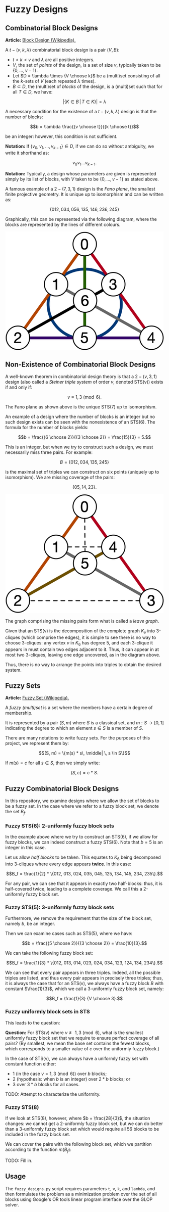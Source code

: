 # Fuzzy Designs

## Combinatorial Block Designs

**Article:** [Block Design (Wikipedia).](https://en.wikipedia.org/wiki/Block_design#General_balanced_designs_(t-designs))

A $t-(v, k, \lambda)$ combinatorial block design is a pair $(V, B)$:

* $t < k < v$ and $\lambda$ are all positive integers.
* $V$, the set of _points_ of the design, is a set of size $v$, typically taken to be $\{0, \ldots, v-1\}$.
* Let $D = \lambda \times {V \choose k}$ be a (multi)set consisting of all the $k$-sets of $V$ (each repeated $\lambda$ times).
* $B \subset D$, the (multi)set of _blocks_ of the design, is a (multi)set such that for all $T \in D$, we have:

$$| \{ K \in B \, \middle| \, T \in K \} | = \lambda$$

A necessary condition for the existence of a $t-(v, k, \lambda)$ design is that the number of blocks:

$$b = \lambda \frac{{v \choose t}}{{k \choose t}}$$

be an integer: however, this condition is not sufficient.

**Notation:** If $\{v_0, v_1, \ldots, v_{k-1}\} \in D$, if we can do so without ambiguity, we write it shorthand as:

$$v_0 v_1 \ldots v_{k-1}.$$

**Notation:** Typically, a design whose parameters are given is represented simply by its list of blocks, with $V$ taken
to be $\{0, \ldots, v-1\}$ as stated above.

A famous example of a $2-(7, 3, 1)$ design is the _Fano plane_, the smallest finite projective geometry. It is unique up
to isomorphism and can be written as:

$$\{012, 034, 056, 135, 146, 236, 245\}$$

Graphically, this can be represented via the following diagram, where the blocks are represented by the lines
of different colours.

![Fano plane](img/fanoplane.png)

## Non-Existence of Combinatorial Block Designs

A well-known theorem in combinatorial design theory is that a $2-(v,3,1)$ design (also called a
_Steiner triple system_ of order $v$, denoted STS(v)) exists if and only if:

$$v \equiv 1, 3 \pmod{6}.$$

The Fano plane as shown above  is the unique STS(7) up to isomorphism.

An example of a design where the number of blocks is an integer but no such design exists can be seen with the
nonexistence of an STS(6). The formula for the number of blocks yields:

$$b = \frac{{6 \choose 2}}{{3 \choose 2}} = \frac{15}{3} = 5.$$

This is an integer, but when we try to construct such a design, we must necessarily miss three pairs. For example:

$$B = \{012, 034, 135, 245\}$$

is the maximal set of triples we can construct on six points (uniquely up to isomorphism).
We are missing coverage of the pairs:

$$\{05, 14, 23\}.$$

![PSTS(6)](img/psts6.png)

The graph comprising the missing pairs form what is called a _leave graph_.

Given that an STS(v) is the decomposition of the complete graph $K_v$ into 3-cliques
(which comprise the edges), it is simple to see there is no way to choose 3-cliques: any vertex $v$ in $K_6$
has degree 5, and each 3-clique it appears in must contain two edges adjacent to it.
Thus, it can appear in at most two 3-cliques, leaving one edge uncovered, as in the diagram above.

Thus, there is no way to arrange the points into triples to obtain the desired system.

## Fuzzy Sets

**Article:** [Fuzzy Set (Wikipedia).](https://en.wikipedia.org/wiki/Fuzzy_set)

A _fuzzy (multi)set_ is a set where the members have a certain degree of membership.

It is represented by a pair $(S, m)$ where $S$ is a classical set, and $m: S \rightarrow [0,1]$ indicating the degree
to which an element $s \in S$ is a member of $S$.

There are many notations to write fuzzy sets. For the purposes of this project, we represent them by:

$$(S, m) = \{m(s) * s\, \middle| \, s \in S\}$$

If $m(s) = c$ for all $s \in S$, then we simply write:

$$(S, c) = c * S.$$

## Fuzzy Combinatorial Block Designs

In this repository, we examine designs where we allow the set of blocks to be a fuzzy set. In the case where we refer
to a fuzzy block set, we denote the set $B_f$.

### Fuzzy STS(6): 2-uniformly fuzzy block sets

In the example above where we try to construct an STS(6), if we allow for fuzzy blocks, we can indeed
construct a fuzzy STS(6). Note that $b = 5$ is an integer in this case. 

Let us allow _half blocks_ to be taken. This equates to $K_6$ being decomposed into 3-cliques where every edge
appears **twice**. In this case:

$$B_f = \frac{1}{2} * \{012, 013, 024, 035, 045, 125, 134, 145, 234, 235\}.$$

For any pair, we can see that it appears in exactly two half-blocks: thus, it is half-covered twice,
leading to a complete coverage. We call this a 2-uniformly fuzzy block set.

### Fuzzy STS(5): 3-uniformly fuzzy block sets

Furthermore, we remove the requirement that the size of the block set, namely $b$, be an integer.

Then we can examine cases such as STS(5), where we have:

$$b = \frac{{5 \choose 2}}{{3 \choose 2}} = \frac{10}{3}.$$

We can take the following fuzzy block set:

$$B_f = \frac{1}{3} * \{012, 013, 014, 023, 024, 034, 123, 124, 134, 234\}.$$

We can see that every pair appears in three triples. Indeed, all the possible triples are listed, and thus every pair
appears in precisely three triples; thus, it is always the case that for an STS(v), we always have a fuzzy block $B$
with constant $\frac{1}{3}$, which we call a 3-uniformly fuzzy block set, namely:

$$B_f = \frac{1}{3} {V \choose 3}.$$

### Fuzzy uniformly block sets in STS

This leads to the question:

**Question:** For STS(v) where $v \not\equiv 1, 3 \pmod{6}$, what is the smallest uniformly fuzzy block set that we
require to ensure perfect coverage of all pairs? (By smallest, we mean the base set contains the fewest blocks, which
corresponds to a smaller value of $c$ over the uniformly fuzzy block.)

In the case of STS(v), we can always have a uniformly fuzzy set with constant function either:
* 1 (in the case $v = 1, 3 \pmod{6}$) over $b$ blocks;
* 2 (hypothesis: when $b$ is an integer) over $2 * b$ blocks; or
* 3 over $3 * b$ blocks for all cases.

TODO: Attempt to characterize the uniformity.

### Fuzzy STS(8)

If we look at STS(8), however, where $b = \frac{28}{3}$, the situation changes:
we cannot get a 2-uniformly fuzzy block set, but we can do better than a 3-uniformly fuzzy
block set which would require all 56 blocks to be included in the fuzzy block set.

We can cover the pairs with the following block set, which we partition according to the function $m(B_f)$:

TODO: Fill in.

## Usage

The `fuzzy_designs.py` script requires parameters `t`, `v`, `k`, and `lambda`, and then formulates the problem as a
minimization problem over the set of all blocks using Google's OR tools linear program interface over the GLOP solver.




